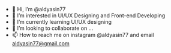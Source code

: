 - 👋 Hi, I’m @aldyasin77
- 👀 I’m interested in UI/UX Designing and Front-end Developing
- 🌱 I’m currently learning UI/UX designing 
- 💞️ I’m looking to collaborate on ...
- 📫 How to reach me on instagram @aldyasin77 and email aldyasin77@gmail.com

<!---
aldyasin77/aldyasin77 is a ✨ special ✨ repository because its `README.md` (this file) appears on your GitHub profile.
You can click the Preview link to take a look at your changes.
--->
